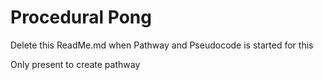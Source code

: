 # Procedural Pong
Delete this ReadMe.md when Pathway and Pseudocode is started for this

Only present to create pathway
